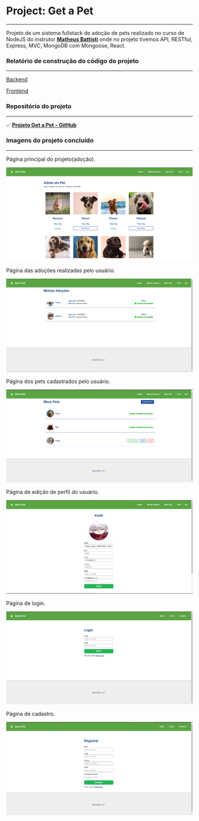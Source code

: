 # Project:  Get a Pet

---

Projeto de um sistema fullstack de adoção de pets realizado no curso de NodeJS do instrutor **[Matheus Battisti](https://www.udemy.com/user/matheus-battisti/)** onde no projeto tivemos API, RESTful, Express, MVC, MongoDB com Mongoose, React.

### Relatório de construção do código do projeto

---

[Backend](Project%20Get%20a%20Pet%20916c5d490cd5450ea6161d259791d1c2/Backend%20a66e35f7730b4bb7b1f0261e8bbd7185.md)

[Frontend](Project%20Get%20a%20Pet%20916c5d490cd5450ea6161d259791d1c2/Frontend%20661f43a1bb114ff68c53d19de88fbe98.md)

### Repositório  do projeto

---

✅ [**Projeto Get a Pet  - GitHub**](https://github.com/NoScandalize/NodeJS/tree/main/15_GET_A_PET)

### Imagens do projeto concluído

---

Página principal do projeto(adoção).

![Untitled](Project%20Get%20a%20Pet%20916c5d490cd5450ea6161d259791d1c2/Untitled.png)

Página das adoções realizadas pelo usuário.

![Untitled](Project%20Get%20a%20Pet%20916c5d490cd5450ea6161d259791d1c2/Untitled%201.png)

Página dos pets cadastrados pelo usuário.

![Untitled](Project%20Get%20a%20Pet%20916c5d490cd5450ea6161d259791d1c2/Untitled%202.png)

Página de edição de perfil do usuário.

![Untitled](Project%20Get%20a%20Pet%20916c5d490cd5450ea6161d259791d1c2/Untitled%203.png)

Página de login.

![Untitled](Project%20Get%20a%20Pet%20916c5d490cd5450ea6161d259791d1c2/Untitled%204.png)

Página de cadastro.

![Untitled](Project%20Get%20a%20Pet%20916c5d490cd5450ea6161d259791d1c2/Untitled%205.png)
